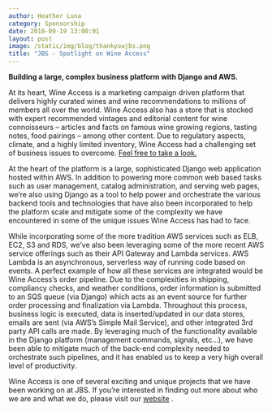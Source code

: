 ```yaml
---
author: Heather Luna
category: Sponsorship
date: 2018-09-19 13:00:01
layout: post
image: /static/img/blog/thankyoujbs.png
title: "JBS - Spotlight on Wine Access"
---
```


**Building a large, complex business platform with Django and AWS.**

At its heart, Wine Access is a marketing campaign driven platform that
delivers highly curated wines and wine recommendations to millions of
members all over the world. Wine Access also has a store that is
stocked with expert recommended vintages and editorial content for wine
connoisseurs – articles and facts on famous wine growing regions, 
tasting notes, food pairings – among other content. Due to regulatory
aspects, climate, and a highly limited inventory, Wine Access had a
challenging set of business issues to overcome. 
[Feel free to take a look.](https://wineaccess.com/)

At the heart of the platform is a large, sophisticated Django web
application hosted within AWS. In addition to powering more common
web based tasks such as user management, catalog administration, 
and serving web pages, we’re also using Django as a tool to help power
and orchestrate the various backend tools and technologies that have
also been incorporated to help the platform scale and mitigate some of
the complexity we have encountered in some of the unique issues
Wine Access has had to face.

While incorporating some of the more tradition AWS services such as
ELB, EC2, S3 and RDS, we’ve also been leveraging some of the more
recent AWS service offerings such as their API Gateway and Lambda
services. AWS Lambda is an asynchronous, serverless way of running
code based on events. A perfect example of how all these services are
integrated would be Wine Access’s order pipeline. Due to the
complexities in shipping, compliancy checks, and weather conditions, 
order information is submitted to an SQS queue (via Django) which acts
as an event source for further order processing and finalization via 
Lambda. Throughout this process, business logic is executed, data is
inserted/updated in our data stores, emails are sent
(via AWS’s Simple Mail Service), and other integrated 3rd party API
calls are made. By leveraging much of the functionality available
in the Django platform (management commands, signals, etc…), we have
been able to mitigate much of the back-end complexity needed to
orchestrate such pipelines, and it has enabled us to keep a very
high overall level of productivity.

Wine Access is one of several exciting and unique projects that we
have been working on at JBS. If you’re interested in finding out
more about who we are and what we do, please visit our
[website](http://www.jbssolutions.com/) .




